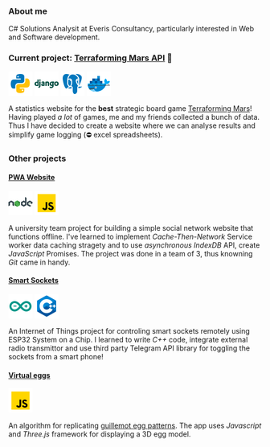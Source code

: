 ### About me 

C# Solutions Analysit at Everis Consultancy, particularly interested in Web and Software development.

### Current project: [Terraforming Mars API](https://github.com/RokasBagdonas/terra-mars-api) :rocket:

![alt text](https://github.com/RokasBagdonas/RokasBagdonas/blob/master/images/icons/python.png?raw=true) ![alt text](https://github.com/RokasBagdonas/RokasBagdonas/blob/master/images/icons/django.png?raw=true) ![alt text](https://github.com/RokasBagdonas/RokasBagdonas/blob/master/images/icons/postgresql.png?raw=true) ![alt text](https://github.com/RokasBagdonas/RokasBagdonas/blob/master/images/icons/docker.png?raw=true) 

A statistics website for the **best** strategic board game [Terraforming Mars](https://www.fryxgames.se/games/terraforming-mars/)! Having played *a lot* of games, me and my friends collected a bunch of data. Thus I have decided to create a website where we can analyse results and simplify game logging (⛔ excel spreadsheets).

### Other projects

#### [PWA Website](https://github.com/RokasBagdonas/pwa)
![alt text](https://github.com/RokasBagdonas/RokasBagdonas/blob/master/images/icons/nodejs.png?raw=true) ![alt text](https://github.com/RokasBagdonas/RokasBagdonas/blob/master/images/icons/javascript.png?raw=true)

A university team project for building a simple social network website that functions offline. I've learned to implement _Cache-Then-Network_ Service worker data caching stragety and to use *asynchronous* *IndexDB* API, create *JavaScript* Promises. The project was done in a team of 3, thus knowning *Git* came in handy. 

#### [Smart Sockets](https://github.com/RokasBagdonas/iot-smart-sockets) 
![alt text](https://github.com/RokasBagdonas/RokasBagdonas/blob/master/images/icons/arduino.png?raw=true) ![alt text](https://github.com/RokasBagdonas/RokasBagdonas/blob/master/images/icons/c++.png?raw=true)

An Internet of Things project for controling smart sockets remotely using ESP32 System on a Chip. I learned to write *C++* code, integrate external radio transmittor and use third party Telegram API library for toggling the sockets from a smart phone!

#### [Virtual eggs](https://github.com/RokasBagdonas/virtual-eggs)
![alt text](https://github.com/RokasBagdonas/RokasBagdonas/blob/master/images/icons/javascript.png?raw=true)

An algorithm for replicating [guillemot egg patterns](https://www.gettyimages.co.uk/detail/photo/tub-of-guillemot-eggs-royalty-free-image/520207456?adppopup=true). The app uses *Javascript* and *Three.js* framework for displaying a 3D egg model.
